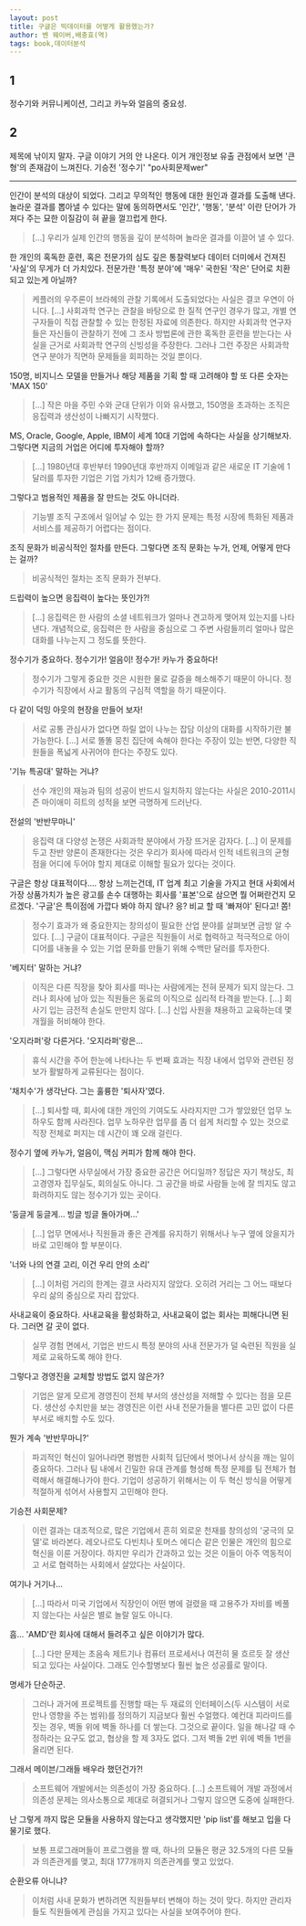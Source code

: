 ```yaml
---
layout: post
title: 구글은 빅데이터를 어떻게 활용했는가?
author: 벤 웨이버,배충효(역)
tags: book,데이터분석
---
```


## 1
정수기와 커뮤니케이션, 그리고 카누와 얼음의 중요성.

## 2
제목에 낚이지 말자. 구글 이야기 거의 안 나온다.
이거 개인정보 유출 관점에서 보면 '큰형'의 존재감이 느껴진다.
기승전 '정수기'
"po사회문제wer"

-----

인간이 분석의 대상이 되었다. 그리고 무의적인 행동에 대한 원인과 결과를 도출해 낸다. 놀라운 결과를 뽑아낼 수 있다는 말에 동의하면서도 '인간', '행동', '분석' 이란 단어가 가져다 주는 묘한 이질감이 혀 끝을 껄끄럽게 한다.
> [...] 우리가 실제 인간의 행동을 깊이 분석하며 놀라운 결과를 이끌어 낼 수 있다.

한 개인의 혹독한 훈련, 혹은 전문가의 심도 깊은 통찰력보다 데이터 더미에서 건져진 '사실'의 무게가 더 가치있다. 전문가란 '특정 분야'에 '매우' 국한된 '작은' 단어로 치환되고 있는게 아닐까?
> 케플러의 우주론이 브라헤의 관찰 기록에서 도출되었다는 사실은 결코 우연이 아니다. [...] 사회과학 연구는 관찰을 바탕으로 한 질적 연구인 경우가 많고, 개별 연구자들이 직접 관찰할 수 있는 한정된 자료에 의존한다. 하지만 사회과학 연구자들은 자신들이 관찰하기 전에 그 조사 방법론에 관한 혹독한 훈련을 받는다는 사실을 근거로 사회과학 연구의 신빙성을 주장한다. 그러나 그런 주장은 사회과학 연구 분야가 직면하 문제들을 회피하는 것일 뿐이다.

150명, 비지니스 모델을 만들거나 해당 제품을 기획 할 때 고려해야 할 또 다른 숫자는 'MAX 150'
> [...] 작은 마을 주민 수와 군대 단위가 이와 유사했고, 150명을 초과하는 조직은 응집력과 생산성이 나빠지기 시작했다.

MS, Oracle, Google, Apple, IBM이 세계 10대 기업에 속하다는 사실을 상기해보자. 그렇다면 지금의 거업은 어디에 투자해야 할까?
> [...] 1980년대 후반부터 1990년대 후반까지 이메일과 같은 새로운 IT 기술에 1달러를 투자한 기업은 기업 가치가 12배 증가했다.

그렇다고 범용적인 제품을 잘 만드는 것도 아니더라.
> 기능별 조직 구조에서 일어날 수 있는 한 가지 문제는 특정 시장에 특화된 제품과 서비스를 제공하기 어렵다는 점이다.

조직 문화가 비공식적인 절차를 만든다. 그렇다면 조직 문화는 누가, 언제, 어떻게 만다는 걸까?
> 비공식적인 절차는 조직 문화가 전부다.

드립력이 높으면 응집력이 높다는 뜻인가?!
> [...] 응집력은 한 사람의 소셜 네트워크가 얼마나 견고하게 맺어져 있는지를 나타낸다. 개념적으로, 응집력은 한 사람을 중심으로 그 주변 사람들끼리 얼마나 많은 대화를 나누는지 그 정도를 뜻한다.

정수기가 중요하다. 정수기가! 얼음이! 정수가! 카누가 중요하다!
> 정수기가 그렇게 중요한 것은 시원한 물로 갈증을 해소해주기 때문이 아니다. 정수기가 직장에서 사교 활동의 구심적 역할을 하기 때문이다.

다 같이 덕밍 아웃의 현장을 만들어 보자!
> 서로 공통 관심사가 없다면 하릴 없이 나누는 잡담 이상의 대화를 시작하기란 불가능한다. [...] 서로 똘똘 뭉친 집단에 속해야 한다는 주장이 있는 반면, 다양한 직원들을 폭넓게 사귀어야 한다는 주장도 있다.

'기뉴 특공대' 말하는 거냐?
> 선수 개인의 재능과 팀의 성공이 반드시 일치하지 않는다는 사실은 2010-2011시즌 마이애미 히트의 성적을 보면 극명하게 드러난다.

전설의 '반반무마니'
> 응집력 대 다양성 논쟁은 사회과학 분야에서 가장 뜨거운 감자다. [...] 이 문제를 두고 찬반 양론이 존재한다는 것은 우리가 회사에 따라서 인적 네트워크의 균형점을 어디에 두어야 할지 제대로 이해할 필요가 있다는 것이다.


구글은 항상 대표적이다.... 항상 느끼는건데, IT 업계 최고 기술을 가지고 현대 사회에서 가장 상품가치가 높은 광고를 손수 대행하는 회사를 '표본'으로 삼으면 뭘 어쩌란건지 모르겠다. '구글'은 특이점에 가깝다 봐야 하지 않나? 응? 비교 할 때 '빠져야' 된다고! 쫌!
> 정수기 효과가 왜 중요한지는 창의성이 필요한 산업 분야를 살펴보면 금방 알 수 있다. [...] 구글이 대표적이다. 구글은 직원들이 서로 협력하고 적극적으로 아이디어를 내놓을 수 있는 기업 문화를 만들기 위해 수백만 달러를 투자한다. 

'베지터' 말하는 거냐?
> 이직은 다른 직장을 찾아 회사를 떠나는 사람에게는 전혀 문제가 되지 않는다. 그러나 회사에 남아 있는 직원들은 동료의 이직으로 심리적 타격을 받는다. [...] 회사기 입는 금전적 손실도 만만치 않다. [...] 신입 사원을 채용하고 교육하는데 몇 개월을 허비해야 한다.

'오지라퍼'랑 다른거다. '오지라퍼'랑은...
> 휴식 시간을 주어 한눈에 나타나는 두 번째 효과는 직장 내에서 업무와 관련된 정보가 활발하게 교류된다는 점이다.

'채치수'가 생각난다. 그는 훌륭한 '퇴사자'였다.
> [...] 퇴사할 때, 회사에 대한 개인의 기여도도 사라지지만 그가 쌓았왔던 업무 노하우도 함께 사라진다. 업무 노하우란 업무를 좀 더 쉽게 처리할 수 있는 것으로 직장 전체로 퍼지는 데 시간이 꽤 오래 걸린다.

정수기 옆에 카누가, 얼음이, 맥심 커피가 함께 해야 한다.
> [...] 그렇다면 사무실에서 가장 중요한 공간은 어디일까? 정답은 자기 책상도, 최고경영자 집무실도, 회의실도 아니다. 그 공간을 바로 사람들 눈에 잘 띄지도 않고 화려하지도 않는 정수기가 있는 곳이다.

'둥글게 둥글게... 빙글 빙글 돌아가며...'
> [...] 업무 면에서나 직원들과 좋은 관계를 유지하기 위해서나 누구 옆에 앉을지가 바로 고민해야 할 부분이다.

'너와 나의 연결 고리, 이건 우리 안의 소리'
> [...] 이처럼 거리의 한계는 결코 사라지지 않았다. 오히려 거리는 그 어느 때보다 우리 삶의 중심으로 자리 잡았다.

사내교육이 중요하다. 사내교육을 활성화하고, 사내교육이 없는 회사는 피해다니면 된다. 그러면 갈 곳이 없다.
> 실무 경험 면에서, 기업은 반드시 특정 분야의 사내 전문가가 덜 숙련된 직원을 실제로 교육하도록 해야 한다.

그렇다고 경영진을 교체할 방법도 없지 않은가?
> 기업은 알게 모르게 경영진이 전체 부서의 생산성을 저해할 수 있다는 점을 모른다. 생산성 수치만을 보는 경영진은 이런 사내 전문가들을 별다른 고민 없이 다른 부서로 배치할 수도 있다.

뭔가 계속 '반반무마니?'
> 파괴적인 혁신이 일어나라면 평범한 사회적 딥단에서 벗어나서 상식을 깨는 일이 중요하다. 그러나 팀 내에서 긴밀한 유대 관계를 형성해 특정 문제를 팀 전체가 협력해서 해결해나가야 한다. 기업이 성공하기 위해서는 이 두 혁신 방식을 어떻게 적절하게 섞어서 사용할지 고민해야 한다.

기승전 사회문제?
> 이런 결과는 대조적으로, 많은 기업에서 흔히 외로운 천재를 창의성의 '궁극의 모델'로 바라본다. 레오나르도 다빈치나 토머스 에디슨 같은 인물은 개인의 힘으로 혁신을 이룬 거장이다. 하지만 우리가 간과하고 있는 것은 이들이 아주 역동적이고 서로 협력하는 사회에서 살았다는 사실이다. 

여기나 거기나...
> [...] 따라서 미국 기업에서 직장인이 어떤 병에 걸렸을 때 고용주가 자비를 베풀지 않는다는 사실은 별로 놀랄 일도 아니다.

흠... 'AMD'란 회사에 대해서 들려주고 싶은 이야기가 많다.
> [...] 다만 문제는 초음속 제트기나 컴퓨터 프로세서나 여전히 물 흐르듯 잘 생산되고 있다는 사실이다. 그래도 인수할병보다 훨씬 높은 성공률로 말이다.

명세가 단순하군.
> 그러나 과거에 프로젝트를 진행할 때는 두 재료의 인터페이스(두 시스템이 서로 만나 영향을 주는 범위)를 정의하기 지금보다 훨씬 수얼했다. 예컨대 피라미드를 짓는 경우, 벽돌 위에 벽돌 하나를 더 쌓는다. 그것으로 끝이다. 일을 해나갈 때 수정하라는 요구도 없고, 협상을 할 제 3자도 없다. 그저 벽돌 2번 위에 벽돌 1번을 올리면 된다.

그래서 메이븐/그래들 배우라 했던건가?!
> 소프트웨어 개발에서는 의존성이 가장 중요하다. [...] 소프트웨어 개발 과정에서 의존성 문제는 의사소통으로 제대로 혀결되거나 그렇지 않으면 도중에 실패한다.

난 그렇게 까지 많은 모듈을 사용하지 않는다고 생각했지만 'pip list'를 해보고 입을 다물기로 했다.
> 보통 프로그래머들이 프로그램을 짤 때, 하나의 모듈은 평균 32.5개의 다른 모듈과 의존관게를 맺고, 최대 177개까지 의존관계를 맺고 있었다.

순환오류 아니냐?
> 이처럼 사내 문화가 변하려면 직원들부터 변해야 하는 것이 맞다. 하지만 관리자들도 직원들에게 관심을 가지고 있다는 사실을 보여주어야 한다.

